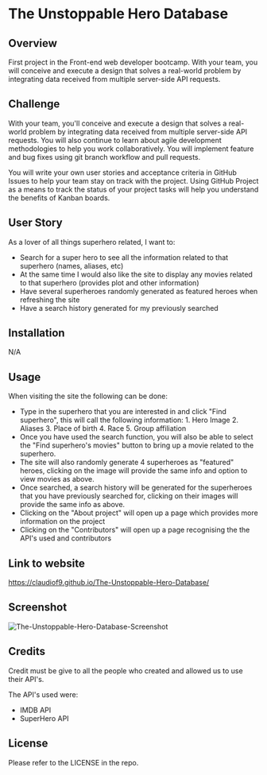 # The Unstoppable Hero Database

## Overview

First project in the Front-end web developer bootcamp. With your team, you will conceive and execute a design that solves a real-world problem by integrating data received from multiple server-side API requests.

## Challenge

With your team, you'll conceive and execute a design that solves a real-world problem by integrating data received from multiple server-side API requests. You will also continue to learn about agile development methodologies to help you work collaboratively. You will implement feature and bug fixes using git branch workflow and pull requests.

You will write your own user stories and acceptance criteria in GitHub Issues to help your team stay on track with the project. Using GitHub Project as a means to track the status of your project tasks will help you understand the benefits of Kanban boards.

## User Story
As a lover of all things superhero related, I want to:
*   Search for a super hero to see all the information related to that superhero (names, aliases, etc)
*   At the same time I would also like the site to display any movies related to that superhero (provides plot and other information)
*   Have several superheroes randomly generated as featured heroes when refreshing the site
*   Have a search history generated for my previously searched 

## Installation

N/A

## Usage

When visiting the site the following can be done:
* Type in the superhero that you are interested in and click "Find superhero", this will call the following information:
            1.  Hero Image
            2.  Aliases
            3.  Place of birth
            4.  Race
            5.  Group affiliation
*   Once you have used the search function, you will also be able to select the "Find superhero's movies" button to bring up a movie related to the superhero.
*   The site will also randomly generate 4 superheroes as "featured" heroes, clicking on the image will provide the same info and option to view movies as above.
*   Once searched, a search history will be generated for the superheroes that you have previously searched for, clicking on their images will provide the same info as above.
*   Clicking on the "About project" will open up a page which provides more information on the project
*   Clicking on the "Contributors" will open up a page recognising the the API's used and contributors


## Link to website
https://claudiof9.github.io/The-Unstoppable-Hero-Database/

## Screenshot
![The-Unstoppable-Hero-Database-Screenshot](https://user-images.githubusercontent.com/119876939/219231241-75a9fb7c-64f7-432f-b5f3-42fe84d9ed58.png)


## Credits

Credit must be give to all the people who created and allowed us to use their API's. 

The API's used were:
*   IMDB API 
*   SuperHero API

## License

Please refer to the LICENSE in the repo.

